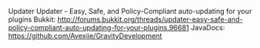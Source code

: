Updater
Updater - Easy, Safe, and Policy-Compliant auto-updating for your plugins
Bukkit: http://forums.bukkit.org/threads/updater-easy-safe-and-policy-compliant-auto-updating-for-your-plugins.96681
JavaDocs: https://github.com/Avexiie/GravityDevelopment
